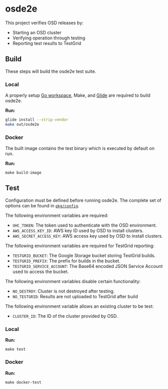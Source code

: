 # osde2e

This project verifies OSD releases by:
- Starting an OSD cluster
- Verifying operation through testing
- Reporting test results to TestGrid

## Build
These steps will build the osde2e test suite.

### Local
A properly setup [Go workspace](https://golang.org/doc/code.html#GOPATH), Make, and [Glide](https://github.com/Masterminds/glide#install) are required to build osde2e.

**Run:**
```bash
glide install --strip-vendor
make out/osde2e
```

### Docker
The built image contains the test binary which is executed by default on run.

**Run:**
```
make build-image
```

## Test
Configuration must be defined before running osde2e. The complete set of options can be found in [`pkg/config`](./pkg/config/config.go).

The following environment variables are required:
- `UHC_TOKEN`: The token used to authenticate with the OSD environment.
- `AWS_ACCESS_KEY_ID`: AWS key ID used by OSD to install clusters.
- `AWS_SECRET_ACCESS_KEY`: AWS access key used by OSD to install clusters.

The following environment variables are required for TestGrid reporting:
- `TESTGRID_BUCKET`: The Google Storage bucket storing TestGrid builds.
- `TESTGRID_PREFIX`: The prefix for builds in the bucket.
- `TESTGRID_SERVICE_ACCOUNT`: The Base64 encoded JSON Service Account used to access the bucket.

The following environment variables disable certain functionality:
- `NO_DESTROY`: Cluster is not destroyed after testing.
- `NO_TESTGRID`: Results are not uploaded to TestGrid after build

The following environment variable allows an existing cluster to be test:
- `CLUSTER_ID`: The ID of the cluster provided by OSD.

### Local
**Run:**
```
make test
```

### Docker
**Run:**
```
make docker-test 
```
